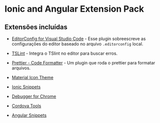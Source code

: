 # Ionic and Angular Extension Pack

## Extensões incluídas

- [EditorConfig for Visual Studio Code](https://marketplace.visualstudio.com/items?itemName=EditorConfig.EditorConfig) - Esse plugin sobreescreve as configurações do editor baseado no arquivo `.editorconfig` local.


- [TSLint](https://marketplace.visualstudio.com/items?itemName=ms-vscode.vscode-typescript-tslint-plugin) - Integra o TSlint no editor para buscar erros.

- [Prettier - Code Formatter](https://marketplace.visualstudio.com/items?itemName=esbenp.prettier-vscode) - Um plugin que roda o prettier para formatar arquivos.

- [Material Icon Theme](https://marketplace.visualstudio.com/items?itemName=PKief.material-icon-theme) 

- [Ionic Snippets](https://marketplace.visualstudio.com/items?itemName=fivethree.vscode-ionic-snippets) 

- [Debugger for Chrome](https://marketplace.visualstudio.com/items?itemName=msjsdiag.debugger-for-chrome)

- [Cordova Tools](https://marketplace.visualstudio.com/items?itemName=msjsdiag.cordova-tools)

- [Angular Snippets](https://marketplace.visualstudio.com/items?itemName=johnpapa.Angular2)